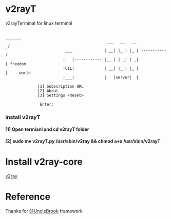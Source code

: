 # v2rayT
 v2rayTerminal for linux terminal
 
                                                                                _______
                                                ___   __   __                _/
                              ___              | __| |_ | |_ | -----------  /
                             |   |------------ |__ | | _| | _|             | freedom
                             |CIL|             | __| |_ | |_ |             |     world
                             |___|             |   |server|  |

                  [1] Subscription URL
                  [2] About
                  [3] Settings <Reset>

                   Enter:

### install v2rayT
#### [1] Open termianl and cd v2rayT folder
#### [2] sudo mv v2rayT.py /usr/sbin/v2ray && chmod a+x /usr/sbin/v2rayT
 
# Install v2ray-core
 <a href="https://www.v2ray.com/en/welcome/install.html">v2ray</a>

# Reference
 Thanks for <a href="https://github.com/UncleBrook/v2rayT"> @UncleBrook</a> framework

